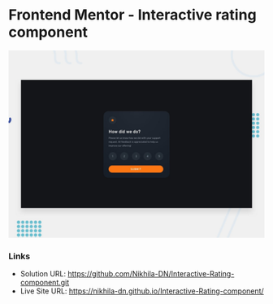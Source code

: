 # Frontend Mentor - Interactive rating component

![Design preview for the Interactive rating component coding challenge](./design/desktop-preview.jpg)

### Links

- Solution URL: https://github.com/Nikhila-DN/Interactive-Rating-component.git
- Live Site URL: https://nikhila-dn.github.io/Interactive-Rating-component/
